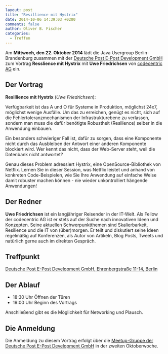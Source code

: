 ```yaml
---
layout: post
title: "Resillience mit Hystrix"
date: 2014-10-06 14:39:03 +0200
comments: false
author: Oliver B. Fischer
categories: 
  - Treffen
---
```


Am **Mittwoch, den 22. Oktober 2014** lädt die 
Java Usergroup Berlin-Brandenburg zusammen mit der
[Deutsche Post E-Post Development GmbH](http://www.epost.de) 
zum Vortrag **Resslience mit Hystrix** 
mit **Uwe Friedrichsen**  von [codecentric AG](https://www.codecentric.de/) 
ein.


## Der Vortrag

**Resillience mit Hystrix**
(*Uwe Friedrichsen*):

Verfügbarkeit ist das A und O für Systeme in Produktion, 
möglichst 24x7, möglichst wenige Ausfälle.
Um das zu erreichen, genügt es nicht, sich auf die 
Fehlertoleranzmechanismen der Infrastrukturebene zu verlassen, 
sondern man muss die dafür benötigte Robustheit (Resilience) 
selber in die Anwendung einbauen.

Ein besonders schwieriger Fall ist, dafür zu sorgen, dass eine 
Komponente nicht durch das Ausbleiben der Antwort einer anderen 
Komponente blockiert wird. Wer kennt das nicht, dass 
der Web-Server steht, weil die Datenbank nicht antwortet?

Genau dieses Problem adressiert Hystrix, eine OpenSource-Bibliothek 
von Netflix. Lernen Sie in dieser Session, was Netflix leistet 
und anhand von konkreten Code-Beispielen, wie Sie Ihre Anwendung 
auf einfache Weise damit robuster machen können - nie wieder 
unkontrolliert hängende Anwendungen!


## Der Redner

**Uwe Friedrichsen** 
ist ein langjähriger Reisender in der IT-Welt.
Als Fellow der codecentric AG ist er stets auf der Suche nach
innovativen Ideen und Konzepten. Seine aktuellen Schwerpunktthemen
sind Skalierbarkeit, Resilience und die IT von (über)morgen.
Er teilt und diskutiert seine Ideen regelmäßig auf Konferenzen,
als Autor von Artikeln, Blog Posts, Tweets und natürlich gerne
auch im direkten Gespräch.

## Treffpunkt 

[Deutsche Post E-Post Development GmbH, Ehrenbergstraße 11-14, Berlin](https://www.google.com/maps/preview?f=q&hl=en&q=Ehrenbergstra%C3%9Fe+11-14,+Berlin,+de)

## Der Ablauf

- 18:30 Uhr Öffnen der Türen
- 19:00 Uhr Beginn des Vortrags

Anschließend gibt es die Möglichkeit für Networking und Plausch.

## Die Anmeldung

Die Anmeldung zu diesem Vortrag erfolgt über die [Meetup-Gruppe der
Deutsche Post E-Post Development GmbH](http://www.meetup.com/eposttechtalk/)
in der zweiten Oktoberwoche.








